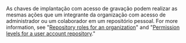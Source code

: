 As chaves de implantação com acesso de gravação podem realizar as mesmas ações que um integrante da organização com acesso de administrador ou um colaborador em um repositório pessoal. For more information, see "[Repository roles for an organization](/organizations/managing-access-to-your-organizations-repositories/repository-roles-for-an-organization)" and "[Permission levels for a user account repository](/articles/permission-levels-for-a-user-account-repository/)."
